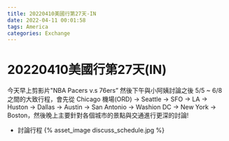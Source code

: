 ```yaml
---
title: 20220410美國行第27天-IN
date: 2022-04-11 00:01:58
tags: America
categories: Exchange
---
```

# 20220410美國行第27天(IN)

今天早上剪影片"NBA Pacers v.s 76ers” 然後下午與小阿姨討論之後 5/5 ~ 6/8 之間的大致行程，會先從 Chicago 機場(ORD) → Seattle → SFO → LA → Huston → Dallas → Austin → San Antonio → Washion DC → New York → Boston，然後晚上主要針對各個城市的景點與交通進行更深的討論!

- 討論行程
 {% asset_image discuss_schedule.jpg %}